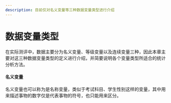 ```yaml
---
description: 目前仅对名义变量等三种数据变量类型进行介绍
---
```


# 数据变量类型

在实际测评中，数据主要分为名义变量、等级变量以及连续变量三种，因此本章主要对这三种数据变量类型的定义进行介绍，并简要说明各个变量类型所适合的统计分析方法。

#### 名义变量

名义变量也可以称为是名称变量，类似于考试科目、学生性别这样的变量，其中用来描述事物的数字仅是代表事物的符号，也只能用来区分。



